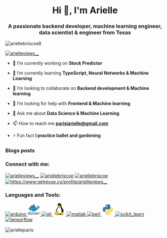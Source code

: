 <h1 align="center">Hi 👋, I'm Arielle</h1>
<h3 align="center">A passionate backend developer, machine learning engineer, data scientist & engineer from Texas</h3>

<p align="left"> <img src="https://komarev.com/ghpvc/?username=ariellebriscoe8&label=Profile%20views&color=0e75b6&style=flat" alt="ariellebriscoe8" /> </p>

<p align="left"> <a href="https://twitter.com/arielleviews__" target="blank"><img src="https://img.shields.io/twitter/follow/arielleviews__?logo=twitter&style=for-the-badge" alt="arielleviews__" /></a> </p>

- 🔭 I’m currently working on **Stock Predictor**

- 🌱 I’m currently learning **TypeScript, Neural Networks & Machine Learning**

- 👯 I’m looking to collaborate on **Backend development & Machine learning**

- 🤝 I’m looking for help with **Frontend & Machine learning**

- 💬 Ask me about **Data Science & Machine Learning**

- 📫 How to reach me **parisiarielle@gmail.com**

- ⚡ Fun fact **I practice ballet and gardening**

### Blogs posts
<!-- BLOG-POST-LIST:START -->
<!-- BLOG-POST-LIST:END -->

<h3 align="left">Connect with me:</h3>
<p align="left">
<a href="https://twitter.com/arielleviews__" target="blank"><img align="center" src="https://raw.githubusercontent.com/rahuldkjain/github-profile-readme-generator/master/src/images/icons/Social/twitter.svg" alt="arielleviews__" height="30" width="40" /></a>
<a href="https://linkedin.com/in/ariellebriscoe" target="blank"><img align="center" src="https://raw.githubusercontent.com/rahuldkjain/github-profile-readme-generator/master/src/images/icons/Social/linked-in-alt.svg" alt="ariellebriscoe" height="30" width="40" /></a>
<a href="https://www.leetcode.com/ariellebriscoe" target="blank"><img align="center" src="https://raw.githubusercontent.com/rahuldkjain/github-profile-readme-generator/master/src/images/icons/Social/leet-code.svg" alt="ariellebriscoe" height="30" width="40" /></a>
<a href="/https://www.getrevue.co/profile/arielleviews__" target="blank"><img align="center" src="https://raw.githubusercontent.com/rahuldkjain/github-profile-readme-generator/master/src/images/icons/Social/rss.svg" alt="https://www.getrevue.co/profile/arielleviews__" height="30" width="40" /></a>
</p>

<h3 align="left">Languages and Tools:</h3>
<p align="left"> <a href="https://www.arduino.cc/" target="_blank"> <img src="https://cdn.worldvectorlogo.com/logos/arduino-1.svg" alt="arduino" width="40" height="40"/> </a> <a href="https://www.docker.com/" target="_blank"> <img src="https://raw.githubusercontent.com/devicons/devicon/master/icons/docker/docker-original-wordmark.svg" alt="docker" width="40" height="40"/> </a> <a href="https://git-scm.com/" target="_blank"> <img src="https://www.vectorlogo.zone/logos/git-scm/git-scm-icon.svg" alt="git" width="40" height="40"/> </a> <a href="https://www.linux.org/" target="_blank"> <img src="https://raw.githubusercontent.com/devicons/devicon/master/icons/linux/linux-original.svg" alt="linux" width="40" height="40"/> </a> <a href="https://www.mathworks.com/" target="_blank"> <img src="https://upload.wikimedia.org/wikipedia/commons/2/21/Matlab_Logo.png" alt="matlab" width="40" height="40"/> </a> <a href="https://www.perl.org/" target="_blank"> <img src="https://api.iconify.design/logos-perl.svg" alt="perl" width="40" height="40"/> </a> <a href="https://www.python.org" target="_blank"> <img src="https://raw.githubusercontent.com/devicons/devicon/master/icons/python/python-original.svg" alt="python" width="40" height="40"/> </a> <a href="https://scikit-learn.org/" target="_blank"> <img src="https://upload.wikimedia.org/wikipedia/commons/0/05/Scikit_learn_logo_small.svg" alt="scikit_learn" width="40" height="40"/> </a> <a href="https://www.tensorflow.org" target="_blank"> <img src="https://www.vectorlogo.zone/logos/tensorflow/tensorflow-icon.svg" alt="tensorflow" width="40" height="40"/> </a> </p>

<p><img align="center" src="https://github-readme-stats.vercel.app/api/top-langs?username=ariellebriscoe8&show_icons=true&locale=en&layout=compact" alt="arielleparis" /></p>

